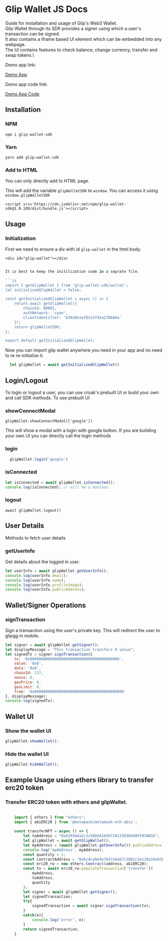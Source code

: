 # Glip Wallet JS Docs

Guide for installation and usage of Glip's Web3 Wallet.\
Glip Wallet through its SDK provides a signer using which a user's transaction can be signed.\
It also contains a iframe based UI element which can be embedded into any webpage.\
The UI contains features to check balance, change currency, transfer and swap tokens.\

Demo app link:

[Demo App](https://glip-gg.github.io/glip-js-wallet-sdk-example/)

Demo app code link:

[Demo App Code](https://github.com/glip-gg/wallet-test)


## Installation

### NPM
```
npm i glip-wallet-sdk
```
### Yarn
```
yarn add glip-wallet-sdk
```

### Add to HTML
You can only directly add to HTML page.

This will add the variable ```glipWalletSDK``` to ```window```. You can access it using ```window.glipWalletSDK```

```
<script src='https://cdn.jsdelivr.net/npm/glip-wallet-sdk@1.0.109/dist/bundle.js'></script>
```
## Usage

### Initialization
First we need to ensure a div with id `glip-wallet` in the html body.
 
```<div id="glip-wallet"></div>```

```js

It is best to keep the initilization code in a seprate file.

```js
import { getGlipWallet } from 'glip-wallet-sdk/wallet';
let initializedGlipWallet = false;

const getInitializedGlipWallet = async () => {
    return await getGlipWallet({
        chainId: 80001,
        authNetwork: 'cyan',
        clientIdentifier: '63020e1ef81e3742a278846a'
    });
    return glipWalletSDK;
};

export default getInitializedGlipWallet;
```

Now you can import glip wallet anywhere you need in your app and no need to re re-initialize it.
```js
  let glipWallet = await getInitializedGlipWallet()
```


## Login/Logout

To login or logout a user, you can use croak's prebuilt UI or build your own and call SDK methods.
To use prebuilt UI

### showConnectModal

```glipWallet.showConnectModal(['google'])```

This will show a modal with a login with google button.
If you are building your own UI you can directly call the login methods
### login

```js
  glipWallet.login('google')
```


### isConnected

```js
let isConnected = await glipWallet.isConnected();
console.log(isConnected); // will be a boolean.
```

### logout
```await glipWallet.logout()```


## User Details
Methods to fetch user details

### getUserInfo
Get details about the logged in user.
```js
let userInfo = await glipWallet.getUserInfo();
console.log(userInfo.email);
console.log(userInfo.name);
console.log(userInfo.profileImage);
console.log(userInfo.publicAddress);
```
<!---
### getWalletId
Get the Glip walletID of the logged in user, You can use this to transfer NFT to some other user.
```
let walletId = glipWallet.getWalletId()
```
--->
## Wallet/Signer Operations
### signTransaction
Sign a transaction using the user's private key. This will redirect the user to glipgg in mobile.
```js
let signer = await glipWallet.getSigner();
let displayMessage = "This transaction transfers 0 value";
let signedTx = signer.signTransaction({
    to: '0x0000000000000000000000000000000000000000',
    value: '0x0',
    data: '0x0',
    chainId: 137,
    nonce: 0,
    gasPrice: 0,
    gasLimit: 0,
    from: '0x0000000000000000000000000000000000000000'
}, displayMessage);
console.log(signedTx);
```
## Wallet UI
### Show the wallet UI
```js
glipWallet.showWallet();
```

### Hide the wallet UI
```js
glipWallet.hideWallet();
```

## Example Usage using ethers library to transfer erc20 token
### Transfer ERC20 token with ethers and glipWallet.
```js
    
    import { ethers } from "ethers";
    import { abiERC20 } from '@metamask/metamask-eth-abis';
     
    const transferNFT = async () => {
        let toAddress = "0x6203A4a2c3c58bEA165b72012303Dbd8FF938B1b";
        let glipWallet = await getGlipWallet();
        let myAddress = (await glipWallet.getUserInfo()).publicAddress;
        console.log('myAddress', myAddress);
        const quantity = 1;
        const contractAddress = "0xbc4ca0eda7647a8ab7c2061c2e118a18a936f13d";
        const erc20_rw = new ethers.Contract(address, abiERC20);
        const tx = await erc20_rw.populateTransaction['transfer'](
            myAddress,
            toAddress,
            quantity
        );
        let signer = await glipWallet.getSigner();
        let signedTransaction;
        try{
            signedTransaction = await signer.signTransaction(tx);
        }
        catch(e){
            console.log('error', e);
        }
        return signedTransaction;
    }
```

<!---
## NFT Fetch/Transfer Methods

Methods to manage user's NFTs

### fetchNFTs
Get list of user's NFTs

```
let nfts = glipWallet.fetchNFTs()
```


### transferNFT
Transfer a NFT from the wallet of one user to another user.
```
glipWallet.transferNFT(walletIdTo,  nftId,  amount);
```
### createSellOrder

Start a sell order for token from the wallet. P2P sale.
```
glipWallet.createSellOrder(nftId,  amount,  currencyId,  currencyAmount);
```
### createBuyOrder
Make a buy order from the wallet

```
glipWallet.createBuyOrder(nftId, nftAmount, currencyId, currencyAmount);
```
-->
